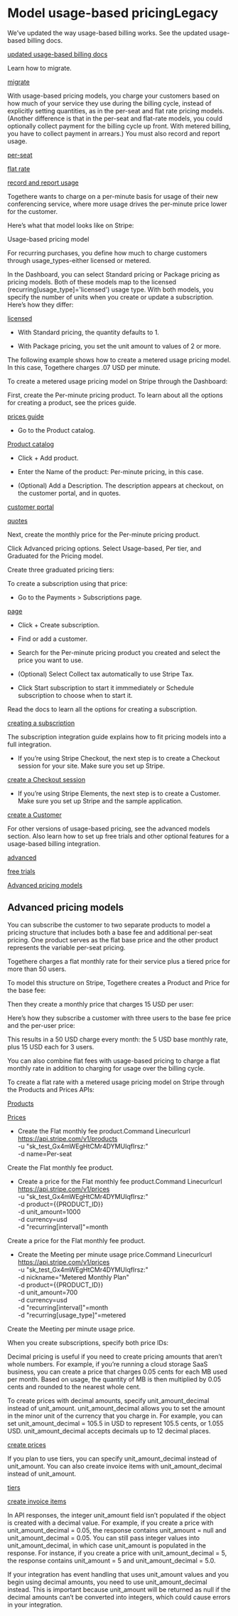 # Model usage-based pricingLegacy

We’ve updated the way usage-based billing works. See the updated usage-based billing docs.

[updated usage-based billing docs](/billing/subscriptions/usage-based)

Learn how to migrate.

[migrate](/billing/subscriptions/usage-based-legacy/migration-guide)

With usage-based pricing models, you charge your customers based on how much of your service they use during the billing cycle, instead of explicitly setting quantities, as in the per-seat and flat rate pricing models. (Another difference is that in the per-seat and flat-rate models, you could optionally collect payment for the billing cycle up front. With metered billing, you have to collect payment in arrears.) You must also record and report usage.

[per-seat](/products-prices/pricing-models#per-seat)

[flat rate](/products-prices/pricing-models#flat-rate)

[record and report usage](/billing/subscriptions/usage-based-legacy/recording-usage)

Togethere wants to charge on a per-minute basis for usage of their new conferencing service, where more usage drives the per-minute price lower for the customer.

Here’s what that model looks like on Stripe:

Usage-based pricing model

For recurring purchases, you define how much to charge customers through usage_types-either licensed or metered.

In the Dashboard, you can select Standard pricing or Package pricing as pricing models. Both of these models map to the licensed (recurring[usage_type]='licensed') usage type. With both models, you specify the number of units when you create or update a subscription. Here’s how they differ:

[licensed](/api/prices/create#create_price-recurring-usage_type)

- With Standard pricing, the quantity defaults to 1.

- With Package pricing, you set the unit amount to values of 2 or more.

The following example shows how to create a metered usage pricing model. In this case, Togethere charges .07 USD per minute.

To create a metered usage pricing model on Stripe through the Dashboard:

First, create the Per-minute pricing product. To learn about all the options for creating a product, see the prices guide.

[prices guide](/products-prices/manage-prices#create-product)

- Go to the Product catalog.

[Product catalog](https://dashboard.stripe.com/products)

- Click + Add product.

- Enter the Name of the product: Per-minute pricing, in this case.

- (Optional) Add a Description. The description appears at checkout, on the customer portal, and in quotes.

[customer portal](/customer-management)

[quotes](/quotes)

Next, create the monthly price for the Per-minute pricing product.

Click Advanced pricing options. Select Usage-based, Per tier, and Graduated for the Pricing model.

Create three graduated pricing tiers:

To create a subscription using that price:

- Go to the Payments > Subscriptions page.

[page](https://dashboard.stripe.com/subscriptions)

- Click + Create subscription.

- Find or add a customer.

- Search for the Per-minute pricing product you created and select the price you want to use.

- (Optional) Select Collect tax automatically to use Stripe Tax.

- Click Start subscription to start it immmediately or Schedule subscription to choose when to start it.

Read the docs to learn all the options for creating a subscription.

[creating a subscription](/billing/subscription-resource?dashboard-or-api=dashboard#create-subscriptions)

The subscription integration guide explains how to fit pricing models into a full integration.

- If you’re using Stripe Checkout, the next step is to create a Checkout session for your site. Make sure you set up Stripe.

[create a Checkout session](/billing/subscriptions/build-subscriptions?ui=stripe-hosted#create-session)

- If you’re using Stripe Elements, the next step is to create a Customer. Make sure you set up Stripe and the sample application.

[create a Customer](/billing/subscriptions/build-subscriptions?ui=elements#create-customer)

For other versions of usage-based pricing, see the advanced models section. Also learn how to set up free trials and other optional features for a usage-based billing integration.

[advanced](#advanced)

[free trials](/billing/subscriptions/usage-based-legacy#trials)

[Advanced pricing models](#advanced)

## Advanced pricing models

You can subscribe the customer to two separate products to model a pricing structure that includes both a base fee and additional per-seat pricing. One product serves as the flat base price and the other product represents the variable per-seat pricing.

Togethere charges a flat monthly rate for their service plus a tiered price for more than 50 users.

To model this structure on Stripe, Togethere creates a Product and Price for the base fee:

Then they create a monthly price that charges 15 USD per user:

Here’s how they subscribe a customer with three users to the base fee price and the per-user price:

This results in a 50 USD charge every month: the 5 USD base monthly rate, plus 15 USD each for 3 users.

You can also combine flat fees with usage-based pricing to charge a flat monthly rate in addition to charging for usage over the billing cycle.

To create a flat rate with a metered usage pricing model on Stripe through the Products and Prices APIs:

[Products](/api/products)

[Prices](/api/prices)

- Create the Flat monthly fee product.Command Linecurlcurl https://api.stripe.com/v1/products \
  -u "sk_test_Gx4mWEgHtCMr4DYMUIqfIrsz:" \
  -d name=Per-seat

Create the Flat monthly fee product.

- Create a price for the Flat monthly fee product.Command Linecurlcurl https://api.stripe.com/v1/prices \
  -u "sk_test_Gx4mWEgHtCMr4DYMUIqfIrsz:" \
  -d product={{PRODUCT_ID}} \
  -d unit_amount=1000 \
  -d currency=usd \
  -d "recurring[interval]"=month

Create a price for the Flat monthly fee product.

- Create the Meeting per minute usage price.Command Linecurlcurl https://api.stripe.com/v1/prices \
  -u "sk_test_Gx4mWEgHtCMr4DYMUIqfIrsz:" \
  -d nickname="Metered Monthly Plan" \
  -d product={{PRODUCT_ID}} \
  -d unit_amount=700 \
  -d currency=usd \
  -d "recurring[interval]"=month \
  -d "recurring[usage_type]"=metered

Create the Meeting per minute usage price.

When you create subscriptions, specify both price IDs:

Decimal pricing is useful if you need to create pricing amounts that aren’t whole numbers. For example, if you’re running a cloud storage SaaS business, you can create a price that charges 0.05 cents for each MB used per month. Based on usage, the quantity of MB is then multiplied by 0.05 cents and rounded to the nearest whole cent.

To create prices with decimal amounts, specify unit_amount_decimal instead of unit_amount. unit_amount_decimal allows you to set the amount in the minor unit of the currency that you charge in. For example, you can set unit_amount_decimal = 105.5 in USD to represent 105.5 cents, or 1.055 USD. unit_amount_decimal accepts decimals up to 12 decimal places.

[create prices](/api#create_price)

If you plan to use tiers, you can specify unit_amount_decimal instead of unit_amount. You can also create invoice items with unit_amount_decimal instead of unit_amount.

[tiers](/products-prices/pricing-models#tiered-pricing)

[create invoice items](/api/invoiceitems/create)

In API responses, the integer unit_amount field isn’t populated if the object is created with a decimal value. For example, if you create a price with unit_amount_decimal = 0.05, the response contains unit_amount = null and unit_amount_decimal = 0.05. You can still pass integer values into unit_amount_decimal, in which case unit_amount is populated in the response. For instance, if you create a price with unit_amount_decimal = 5, the response contains unit_amount = 5 and unit_amount_decimal = 5.0.

If your integration has event handling that uses unit_amount values and you begin using decimal amounts, you need to use unit_amount_decimal instead. This is important because unit_amount will be returned as null if the decimal amounts can’t be converted into integers, which could cause errors in your integration.
